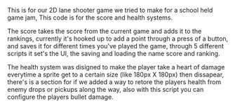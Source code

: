 This is for our 2D lane shooter game we tried to make for a school held game jam, This code is for the score and health systems.

The score takes the score from the current game and adds it to the rankings, currently it's hooked up to add a point through a press of a button, and saves it for different times
you've played the game, through 5 different scripts it set's the UI, the saving and loading the name score and ranking.

The health system was disigned to make the player take a heart of damage everytime a sprite get to a certain size (like 180px X 180px) then dissapear, there's is a section for if we
added a way to retore the players health from enemy drops or pickups along the way, also with this script you can configure the players bullet damage.
